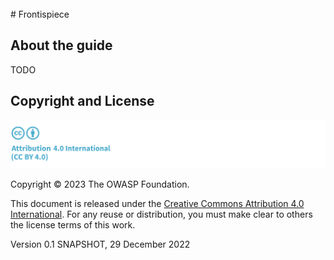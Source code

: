 <div style="page-break-after: always; visibility: hidden">
\newpage
</div>
# Frontispiece

## About the guide

TODO

## Copyright and License

![license](../../images/license.png)

Copyright © 2023 The OWASP Foundation. 

This document is released under the [Creative Commons Attribution 4.0 International](https://creativecommons.org/licenses/by/4.0/). For any reuse or distribution, you must make clear to others the license terms of this work.

Version 0.1 SNAPSHOT, 29 December 2022

<div style="page-break-after: always; visibility: hidden">
\newpage
</div>
